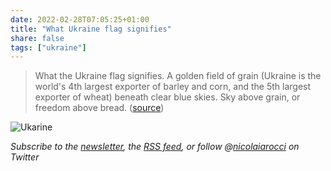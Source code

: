 ```yaml
---
date: 2022-02-28T07:05:25+01:00
title: "What Ukraine flag signifies"
share: false
tags: ["ukraine"]
---
```

> What the Ukraine flag signifies. A golden field of grain (Ukraine is the
> world's 4th largest exporter of barley and corn, and the 5th largest exporter
> of wheat) beneath clear blue skies. Sky above grain, or freedom above bread.
([source](https://twitter.com/TonycusGannicus/status/1497386976311492612))

![Ukarine](/images/ukraine.jpg)

*Subscribe to the [newsletter][nl], the [RSS feed][rss], or follow @[nicolaiarocci][tw] on Twitter*

 [rss]: https://nicolaiarocci.com/index.xml
 [tw]: http://twitter.com/nicolaiarocci
 [nl]: https://nicolaiarocci.substack.com
